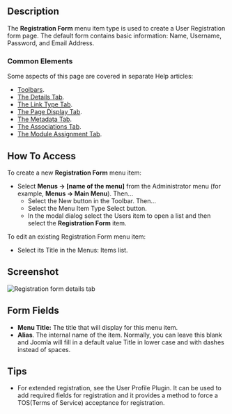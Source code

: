 <!-- Filename: Help4.x:Menu_Item:_Registration_Form / Display title: Registration Form -->

## Description

The **Registration Form** menu item type is used to create a User
Registration form page. The default form contains basic information:
Name, Username, Password, and Email Address.

### Common Elements

Some aspects of this page are covered in separate Help articles:

* [Toolbars](jdocmanual?article=help/common-elements/toolbars).
* [The Details Tab](jdocmanual?article=help/menu-items-common/menu-item-details).
* [The Link Type Tab](jdocmanual?article=help/menu-items-common/menu-item-link-type).
* [The Page Display Tab](jdocmanual?article=help/menu-items-common/menu-item-page-display).
* [The Metadata Tab](jdocmanual?article=help/menu-items-common/menu-item-metadata).
* [The Associations Tab](jdocmanual?article=help/common-elements/edit-associations).
* [The Module Assignment Tab](jdocmanual?article=help/menu-items-common/menu-item-module-assignment).

## How To Access

To create a new **Registration Form** menu item:

- Select **Menus → \[name of the menu\]** from the Administrator
  menu (for example, **Menus → Main Menu**). Then...
  - Select the New button in the Toolbar. Then...
  - Select the Menu Item Type Select button.
  - In the modal dialog select the Users item to open a list and then
    select the **Registration Form** item.

To edit an existing Registration Form menu item:

- Select its Title in the Menus: Items list.

## Screenshot

![Registration form details tab](../../../en/images/menu-items/users-registration-form-details-tab.png)

## Form Fields

- **Menu Title:** The title that will display for this menu item.
- **Alias**. The internal name of the item. Normally, you can leave this
  blank and Joomla will fill in a default value Title in lower case and
  with dashes instead of spaces.

## Tips

- For extended registration, see the User Profile Plugin.
  It can be used to add required fields for registration and it provides
  a method to force a TOS(Terms of Service) acceptance for registration.
